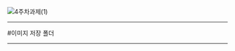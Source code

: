 ![4주차과제(1) ](https://user-images.githubusercontent.com/80938238/112607802-ed0b2c80-8e5c-11eb-9bac-1656a5d20415.JPG)
***
#이미지 저장 폴더
***
